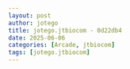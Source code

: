 ```yaml
---
layout: post
author: jotego
title: jotego.jtbiocom - 0d22db4
date: 2025-06-06
categories: [Arcade, jtbiocom]
tags: [jotego.jtbiocom]
---
```


